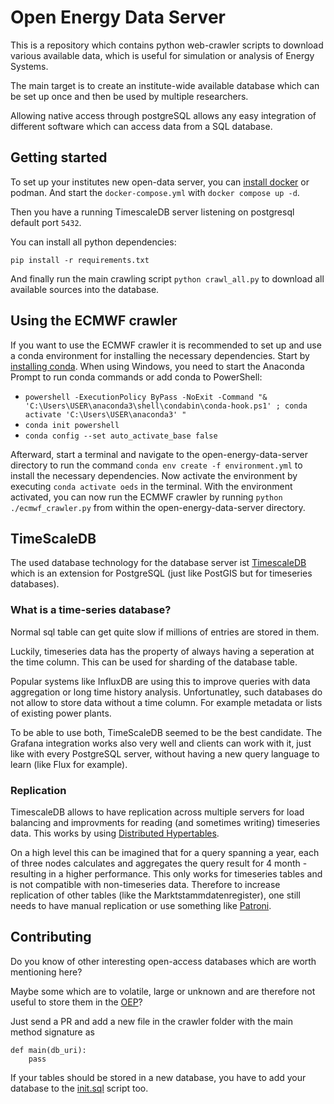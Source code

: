 # Open Energy Data Server

This is a repository which contains python web-crawler scripts to download various available data, which is useful for simulation or analysis of Energy Systems.

The main target is to create an institute-wide available database which can be set up once and then be used by multiple researchers.

Allowing native access through postgreSQL allows any easy integration of different software which can access data from a SQL database.

## Getting started

To set up your institutes new open-data server, you can [install docker](https://docs.docker.com/engine/install/) or podman.
And start the `docker-compose.yml` with `docker compose up -d`.

Then you have a running TimescaleDB server listening on postgresql default port `5432`.

You can install all python dependencies:

`pip install -r requirements.txt`

And finally run the main crawling script `python crawl_all.py` to download all available sources into the database.

## Using the ECMWF crawler

If you want to use the ECMWF crawler it is recommended to set up and use a conda environment for installing the necessary dependencies.
Start by [installing conda](https://docs.conda.io/projects/conda/en/latest/user-guide/install/index.html).
When using Windows, you need to start the Anaconda Prompt to run conda commands or add conda to PowerShell:
- `powershell -ExecutionPolicy ByPass -NoExit -Command "& 'C:\Users\USER\anaconda3\shell\condabin\conda-hook.ps1' ; conda activate 'C:\Users\USER\anaconda3' "`
- `conda init powershell`
- `conda config --set auto_activate_base false`

Afterward, start a terminal and navigate to the open-energy-data-server directory to run the command `conda env create -f environment.yml` to install the necessary dependencies.
Now activate the environment by executing `conda activate oeds` in the terminal.
With the environment activated, you can now run the ECMWF crawler by running `python ./ecmwf_crawler.py` from within the open-energy-data-server directory.

## TimeScaleDB

The used database technology for the database server ist [TimescaleDB](https://timescale.com/) which is an extension for PostgreSQL (just like PostGIS but for timeseries databases).

### What is a time-series database?

Normal sql table can get quite slow if millions of entries are stored in them.

Luckily, timeseries data has the property of always having a seperation at the time column.
This can be used for sharding of the database table.

Popular systems like InfluxDB are using this to improve queries with data aggregation or long time history analysis.
Unfortunatley, such databases do not allow to store data without a time column.
For example metadata or lists of existing power plants.

To be able to use both, TimeScaleDB seemed to be the best candidate.
The Grafana integration works also very well and clients can work with it, just like with every PostgreSQL server, without having a new query language to learn (like Flux for example).

### Replication

TimescaleDB allows to have replication across multiple servers for load balancing and improvments for reading (and sometimes writing) timeseries data.
This works by using [Distributed Hypertables](https://docs.timescale.com/timescaledb/latest/how-to-guides/distributed-hypertables).

On a high level this can be imagined that for a query spanning a year, each of three nodes calculates and aggregates the query result for 4 month - resulting in a higher performance.
This only works for timeseries tables and is not compatible with non-timeseries data.
Therefore to increase replication of other tables (like the Marktstammdatenregister), one still needs to have manual replication or use something like [Patroni](https://patroni.readthedocs.io/en/latest/).


## Contributing

Do you know of other interesting open-access databases which are worth mentioning here?

Maybe some which are to volatile, large or unknown and are therefore not useful to store them in the [OEP](https://openenergy-platform.org/)?

Just send a PR and add a new file in the crawler folder with the main method signature as

```
def main(db_uri):
    pass
```

If your tables should be stored in a new database, you have to add your database to the [init.sql](./init.sql) script too.
